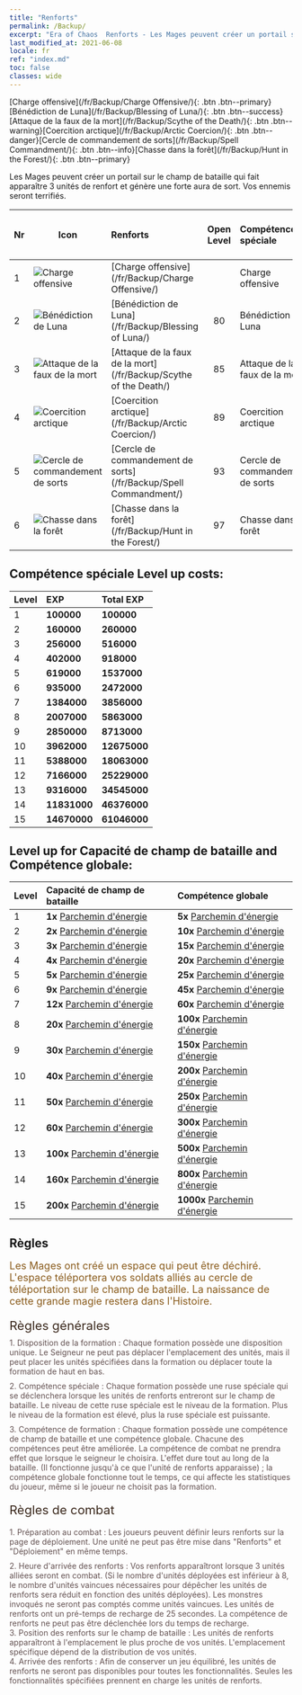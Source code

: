 ```yaml
---
title: "Renforts"
permalink: /Backup/
excerpt: "Era of Chaos  Renforts - Les Mages peuvent créer un portail sur le champ de bataille qui fait apparaître 3 unités de renfort et génère une forte aura de sort. Vos ennemis seront terrifiés."
last_modified_at: 2021-06-08
locale: fr
ref: "index.md"
toc: false
classes: wide
---
```


  [Charge offensive](/fr/Backup/Charge Offensive/){: .btn .btn--primary}[Bénédiction de Luna](/fr/Backup/Blessing of Luna/){: .btn .btn--success}[Attaque de la faux de la mort](/fr/Backup/Scythe of the Death/){: .btn .btn--warning}[Coercition arctique](/fr/Backup/Arctic Coercion/){: .btn .btn--danger}[Cercle de commandement de sorts](/fr/Backup/Spell Commandment/){: .btn .btn--info}[Chasse dans la forêt](/fr/Backup/Hunt in the Forest/){: .btn .btn--primary}

  Les Mages peuvent créer un portail sur le champ de bataille qui fait apparaître 3 unités de renfort et génère une forte aura de sort. Vos ennemis seront terrifiés.

  |  Nr  | Icon | Renforts | Open Level | Compétence spéciale | Capacité de champ de bataille | Compétence globale |
  |:-----|------|:---------------|:----------:|:--------------|:--------------|:-------------|
  | 1  | ![Charge offensive](/images/b/backupIcon_1.png) | [Charge offensive](/fr/Backup/Charge Offensive/) |  | Charge offensive | Attaque par orage | Fer de lance |
  | 2  | ![Bénédiction de Luna](/images/b/backupIcon_2.png) | [Bénédiction de Luna](/fr/Backup/Blessing of Luna/) | 80 | Bénédiction de Luna | Soins | Puissance énergétique |
  | 3  | ![Attaque de la faux de la mort](/images/b/backupIcon_3.png) | [Attaque de la faux de la mort](/fr/Backup/Scythe of the Death/) | 85 | Attaque de la faux de la mort | Frapper | Érudition |
  | 4  | ![Coercition arctique](/images/b/backupIcon_4.png) | [Coercition arctique](/fr/Backup/Arctic Coercion/) | 89 | Coercition arctique | Énergie puissante | Alimentation |
  | 5  | ![Cercle de commandement de sorts](/images/b/backupIcon_6.png) | [Cercle de commandement de sorts](/fr/Backup/Spell Commandment/) | 93 | Cercle de commandement de sorts | Champ de force | Incandescence |
  | 6  | ![Chasse dans la forêt](/images/b/backupIcon_5.png) | [Chasse dans la forêt](/fr/Backup/Hunt in the Forest/) | 97 | Chasse dans la forêt | Motivation | Émancipation |


## Compétence spéciale Level up costs:

  |  Level  | EXP | Total EXP | 
  |:-----|:----|:----------| 
  | 1 | **100000** | **100000** | 
  | 2 | **160000** | **260000** | 
  | 3 | **256000** | **516000** | 
  | 4 | **402000** | **918000** | 
  | 5 | **619000** | **1537000** | 
  | 6 | **935000** | **2472000** | 
  | 7 | **1384000** | **3856000** | 
  | 8 | **2007000** | **5863000** | 
  | 9 | **2850000** | **8713000** | 
  | 10 | **3962000** | **12675000** | 
  | 11 | **5388000** | **18063000** | 
  | 12 | **7166000** | **25229000** | 
  | 13 | **9316000** | **34545000** | 
  | 14 | **11831000** | **46376000** | 
  | 15 | **14670000** | **61046000** | 


## Level up for Capacité de champ de bataille and Compétence globale:

  |  Level  | Capacité de champ de bataille | Compétence globale | 
  |:-----|:----|:----------| 
  | 1 | **1x** [Parchemin d'énergie](/ItemsFR/con_830/) | **5x** [Parchemin d'énergie](/ItemsFR/con_830/) | 
  | 2 | **2x** [Parchemin d'énergie](/ItemsFR/con_830/) | **10x** [Parchemin d'énergie](/ItemsFR/con_830/) | 
  | 3 | **3x** [Parchemin d'énergie](/ItemsFR/con_830/) | **15x** [Parchemin d'énergie](/ItemsFR/con_830/) | 
  | 4 | **4x** [Parchemin d'énergie](/ItemsFR/con_830/) | **20x** [Parchemin d'énergie](/ItemsFR/con_830/) | 
  | 5 | **5x** [Parchemin d'énergie](/ItemsFR/con_830/) | **25x** [Parchemin d'énergie](/ItemsFR/con_830/) | 
  | 6 | **9x** [Parchemin d'énergie](/ItemsFR/con_830/) | **45x** [Parchemin d'énergie](/ItemsFR/con_830/) | 
  | 7 | **12x** [Parchemin d'énergie](/ItemsFR/con_830/) | **60x** [Parchemin d'énergie](/ItemsFR/con_830/) | 
  | 8 | **20x** [Parchemin d'énergie](/ItemsFR/con_830/) | **100x** [Parchemin d'énergie](/ItemsFR/con_830/) | 
  | 9 | **30x** [Parchemin d'énergie](/ItemsFR/con_830/) | **150x** [Parchemin d'énergie](/ItemsFR/con_830/) | 
  | 10 | **40x** [Parchemin d'énergie](/ItemsFR/con_830/) | **200x** [Parchemin d'énergie](/ItemsFR/con_830/) | 
  | 11 | **50x** [Parchemin d'énergie](/ItemsFR/con_830/) | **250x** [Parchemin d'énergie](/ItemsFR/con_830/) | 
  | 12 | **60x** [Parchemin d'énergie](/ItemsFR/con_830/) | **300x** [Parchemin d'énergie](/ItemsFR/con_830/) | 
  | 13 | **100x** [Parchemin d'énergie](/ItemsFR/con_830/) | **500x** [Parchemin d'énergie](/ItemsFR/con_830/) | 
  | 14 | **160x** [Parchemin d'énergie](/ItemsFR/con_830/) | **800x** [Parchemin d'énergie](/ItemsFR/con_830/) | 
  | 15 | **200x** [Parchemin d'énergie](/ItemsFR/con_830/) | **1000x** [Parchemin d'énergie](/ItemsFR/con_830/) | 


## Règles

  <span style="color: #8a5c1d;font-size:18px">Les Mages ont créé un espace qui peut être déchiré. L'espace téléportera vos soldats alliés au cercle de téléportation sur le champ de bataille. La naissance de cette grande magie restera dans l'Histoire. </span><br/><span style="color: #ffffff">　</span><br/><span style="color: #3c2a1e;font-size:22px">Règles générales</span><br/><span style="color: #ffffff;font-size:6px">　</span><br/><span style="color: #645252">1. Disposition de la formation : Chaque formation possède une disposition unique. Le Seigneur ne peut pas déplacer l'emplacement des unités, mais il peut placer les unités spécifiées dans la formation ou déplacer toute la formation de haut en bas. </span><br/><span style="color: #ffffff;font-size:6px">　</span><br/><span style="color: #645252">2. Compétence spéciale : Chaque formation possède une ruse spéciale qui se déclenchera lorsque les unités de renforts entreront sur le champ de bataille. Le niveau de cette ruse spéciale est le niveau de la formation. Plus le niveau de la formation est élevé, plus la ruse spéciale est puissante. </span><br/><span style="color: #ffffff;font-size:6px">　</span><br/><span style="color: #645252">3. Compétence de formation : Chaque formation possède une compétence de champ de bataille et une compétence globale. Chacune des compétences peut être améliorée. La compétence de combat ne prendra effet que lorsque le seigneur le choisira. L'effet dure tout au long de la bataille. (Il fonctionne jusqu'à ce que l'unité de renforts apparaisse) ; la compétence globale fonctionne tout le temps, ce qui affecte les statistiques du joueur, même si le joueur ne choisit pas la formation. </span><br/><span style="color: #ffffff">　</span><br/><span style="color: #3c2a1e;font-size:22px">Règles de combat</span><br/><span style="color: #ffffff;font-size:6px">　</span><br/><span style="color: #ffffff;font-size:6px">　</span><br/><span style="color: #645252"> 1. Préparation au combat : Les joueurs peuvent définir leurs renforts sur la page de déploiement. Une unité ne peut pas être mise dans \"Renforts\" et \"Déploiement\" en même temps. </span><br/><span style="color: #ffffff;font-size:6px">　</span><br/><span style="color: #645252">2. Heure d'arrivée des renforts : Vos renforts apparaîtront lorsque 3 unités alliées seront en combat. (Si le nombre d'unités déployées est inférieur à 8, le nombre d'unités vaincues nécessaires pour dépêcher les unités de renforts sera réduit en fonction des unités déployées). Les monstres invoqués ne seront pas comptés comme unités vaincues. Les unités de renforts ont un pré-temps de recharge de 25 secondes. La compétence de renforts ne peut pas être déclenchée lors du temps de recharge. </span><br/><span style="color: #645252">3. Position des renforts sur le champ de bataille : Les unités de renforts apparaîtront à l'emplacement le plus proche de vos unités. L'emplacement spécifique dépend de la distribution de vos unités. </span><br/><span style="color: #645252">4. Arrivée des renforts : Afin de conserver un jeu équilibré, les unités de renforts ne seront pas disponibles pour toutes les fonctionnalités. Seules les fonctionnalités spécifiées prennent en charge les unités de renforts.</span>

<br/>